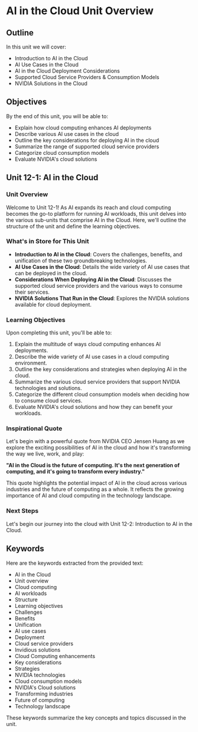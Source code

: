 # AI in the Cloud Unit Overview

## Outline
In this unit we will cover:
- Introduction to AI in the Cloud
- AI Use Cases in the Cloud
- AI in the Cloud Deployment Considerations
- Supported Cloud Service Providers & Consumption Models
- NVIDIA Solutions in the Cloud

## Objectives
By the end of this unit, you will be able to:
- Explain how cloud computing enhances AI deployments
- Describe various AI use cases in the cloud
- Outline the key considerations for deploying AI in the cloud
- Summarize the range of supported cloud service providers
- Categorize cloud consumption models
- Evaluate NVIDIA's cloud solutions

## Unit 12-1: AI in the Cloud

### Unit Overview
Welcome to Unit 12-1! As AI expands its reach and cloud computing becomes the go-to platform for running AI workloads, this unit delves into the various sub-units that comprise AI in the Cloud. Here, we'll outline the structure of the unit and define the learning objectives.

### What's in Store for This Unit
- **Introduction to AI in the Cloud**: Covers the challenges, benefits, and unification of these two groundbreaking technologies.
- **AI Use Cases in the Cloud**: Details the wide variety of AI use cases that can be deployed in the cloud.
- **Considerations When Deploying AI in the Cloud**: Discusses the supported cloud service providers and the various ways to consume their services.
- **NVIDIA Solutions That Run in the Cloud**: Explores the NVIDIA solutions available for cloud deployment.

### Learning Objectives
Upon completing this unit, you'll be able to:
1. Explain the multitude of ways cloud computing enhances AI deployments.
2. Describe the wide variety of AI use cases in a cloud computing environment.
3. Outline the key considerations and strategies when deploying AI in the cloud.
4. Summarize the various cloud service providers that support NVIDIA technologies and solutions.
5. Categorize the different cloud consumption models when deciding how to consume cloud services.
6. Evaluate NVIDIA's cloud solutions and how they can benefit your workloads.

### Inspirational Quote
Let's begin with a powerful quote from NVIDIA CEO Jensen Huang as we explore the exciting possibilities of AI in the cloud and how it's transforming the way we live, work, and play:

**"AI in the Cloud is the future of computing. It's the next generation of computing, and it's going to transform every industry."**

This quote highlights the potential impact of AI in the cloud across various industries and the future of computing as a whole. It reflects the growing importance of AI and cloud computing in the technology landscape.

### Next Steps
Let's begin our journey into the cloud with Unit 12-2: Introduction to AI in the Cloud.

## Keywords
Here are the keywords extracted from the provided text:

- AI in the Cloud
- Unit overview
- Cloud computing
- AI workloads
- Structure
- Learning objectives
- Challenges
- Benefits
- Unification
- AI use cases
- Deployment
- Cloud service providers
- Invidious solutions
- Cloud Computing enhancements
- Key considerations
- Strategies
- NVIDIA technologies
- Cloud consumption models
- NVIDIA's Cloud solutions
- Transforming industries
- Future of computing
- Technology landscape

These keywords summarize the key concepts and topics discussed in the unit.